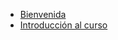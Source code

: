 * [Bienvenida](README.md)
* [Introducción al curso](/02-educacion-continua/03-ux-research/Unidad-1/01-Introduccion-al-curso.md)
